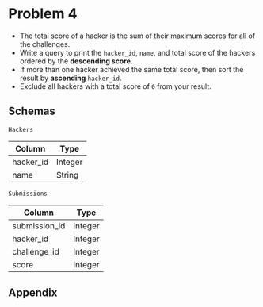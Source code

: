 # Problem 4

* The total score of a hacker is the sum of their maximum scores for all of the challenges.
* Write a query to print the ``hacker_id``, ``name``, and total score of the hackers ordered by the **descending score**.
* If more than one hacker achieved the same total score, then sort the result by **ascending** ``hacker_id``.
* Exclude all hackers with a total score of ``0`` from your result.

## Schemas

``Hackers``

| Column    | Type    |
| --------- | ------- |
| hacker_id | Integer |
| name      | String  |

``Submissions``

| Column        | Type    |
| ------------- | ------- |
| submission_id | Integer |
| hacker_id     | Integer |
| challenge_id  | Integer |
| score         | Integer |

## Appendix
